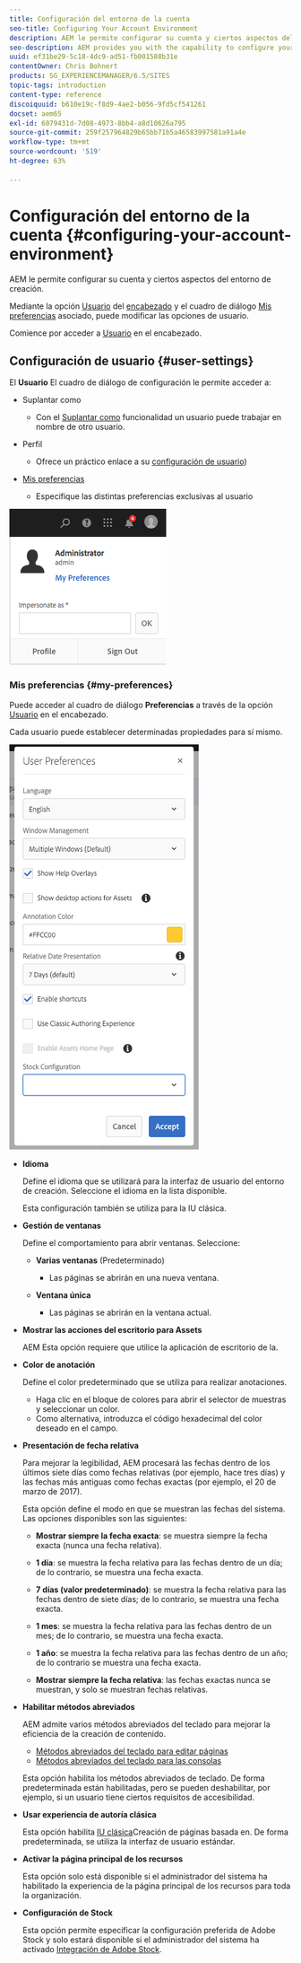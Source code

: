 ```yaml
---
title: Configuración del entorno de la cuenta
seo-title: Configuring Your Account Environment
description: AEM le permite configurar su cuenta y ciertos aspectos del entorno de creación
seo-description: AEM provides you with the capability to configure your account and certain aspects of the author environment
uuid: ef31be29-5c18-4dc9-ad51-fb001588b31e
contentOwner: Chris Bohnert
products: SG_EXPERIENCEMANAGER/6.5/SITES
topic-tags: introduction
content-type: reference
discoiquuid: b610e19c-f8d9-4ae2-b056-9fd5cf541261
docset: aem65
exl-id: 6079431d-7d08-4973-8bb4-a8d10626a795
source-git-commit: 259f257964829b65bb71b5a46583997581a91a4e
workflow-type: tm+mt
source-wordcount: '519'
ht-degree: 63%

---
```


# Configuración del entorno de la cuenta  {#configuring-your-account-environment}

AEM le permite configurar su cuenta y ciertos aspectos del entorno de creación.

Mediante la opción [Usuario](/help/sites-authoring/user-properties.md#user-settings) del [encabezado](/help/sites-authoring/basic-handling.md#the-header) y el cuadro de diálogo [Mis preferencias](#userpreferences) asociado, puede modificar las opciones de usuario.

Comience por acceder a [Usuario](/help/sites-authoring/user-properties.md#user-settings) en el encabezado.

## Configuración de usuario {#user-settings}

El **Usuario** El cuadro de diálogo de configuración le permite acceder a:

* Suplantar como

   * Con el [Suplantar como](/help/sites-administering/security.md#impersonating-another-user) funcionalidad un usuario puede trabajar en nombre de otro usuario.

* Perfil

   * Ofrece un práctico enlace a su [configuración de usuario](/help/sites-administering/security.md))

* [Mis preferencias](/help/sites-authoring/user-properties.md#my-preferences)

   * Especifique las distintas preferencias exclusivas al usuario 

![screen_shot_2018-03-20at103808](assets/screen_shot_2018-03-20at103808.png)

### Mis preferencias {#my-preferences}

Puede acceder al cuadro de diálogo **Preferencias** a través de la opción [Usuario](/help/sites-authoring/user-properties.md#user-settings) en el encabezado.

Cada usuario puede establecer determinadas propiedades para sí mismo. 

![screen-shot_2019-03-05at100322](assets/screen-shot_2019-03-05at100322.png)

* **Idioma**

  Define el idioma que se utilizará para la interfaz de usuario del entorno de creación. Seleccione el idioma en la lista disponible.

  Esta configuración también se utiliza para la IU clásica.

* **Gestión de ventanas**

  Define el comportamiento para abrir ventanas. Seleccione:

   * **Varias ventanas** (Predeterminado)

      * Las páginas se abrirán en una nueva ventana.

   * **Ventana única**

      * Las páginas se abrirán en la ventana actual.

* **Mostrar las acciones del escritorio para Assets**

  AEM Esta opción requiere que utilice la aplicación de escritorio de la.

* **Color de anotación**

  Define el color predeterminado que se utiliza para realizar anotaciones.

   * Haga clic en el bloque de colores para abrir el selector de muestras y seleccionar un color.
   * Como alternativa, introduzca el código hexadecimal del color deseado en el campo. 

* **Presentación de fecha relativa**

  Para mejorar la legibilidad, AEM procesará las fechas dentro de los últimos siete días como fechas relativas (por ejemplo, hace tres días) y las fechas más antiguas como fechas exactas (por ejemplo, el 20 de marzo de 2017).

  Esta opción define el modo en que se muestran las fechas del sistema. Las opciones disponibles son las siguientes:

   * **Mostrar siempre la fecha exacta**: se muestra siempre la fecha exacta (nunca una fecha relativa).
   * **1 día**: se muestra la fecha relativa para las fechas dentro de un día; de lo contrario, se muestra una fecha exacta. 

   * **7 días (valor predeterminado)**: se muestra la fecha relativa para las fechas dentro de siete días; de lo contrario, se muestra una fecha exacta. 

   * **1 mes**: se muestra la fecha relativa para las fechas dentro de un mes; de lo contrario, se muestra una fecha exacta. 

   * **1 año**: se muestra la fecha relativa para las fechas dentro de un año; de lo contrario se muestra una fecha exacta. 

   * **Mostrar siempre la fecha relativa**: las fechas exactas nunca se muestran, y solo se muestran fechas relativas.

* **Habilitar métodos abreviados**

  AEM admite varios métodos abreviados del teclado para mejorar la eficiencia de la creación de contenido.

   * [Métodos abreviados del teclado para editar páginas](/help/sites-authoring/page-authoring-keyboard-shortcuts.md)
   * [Métodos abreviados del teclado para las consolas](/help/sites-authoring/keyboard-shortcuts.md)

  Esta opción habilita los métodos abreviados de teclado. De forma predeterminada están habilitadas, pero se pueden deshabilitar, por ejemplo, si un usuario tiene ciertos requisitos de accesibilidad.

* **Usar experiencia de autoría clásica**

  Esta opción habilita [IU clásica](/help/sites-classic-ui-authoring/home.md)Creación de páginas basada en. De forma predeterminada, se utiliza la interfaz de usuario estándar.

* **Activar la página principal de los recursos**

  Esta opción solo está disponible si el administrador del sistema ha habilitado la experiencia de la página principal de los recursos para toda la organización.

* **Configuración de Stock**

  Esta opción permite especificar la configuración preferida de Adobe Stock y solo estará disponible si el administrador del sistema ha activado [Integración de Adobe Stock](/help/assets/aem-assets-adobe-stock.md).
